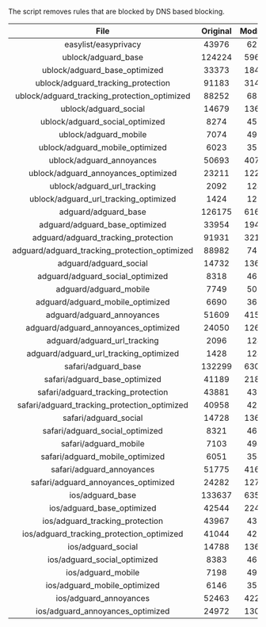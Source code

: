 The script removes rules that are blocked by DNS based blocking.


| File | Original | Modified |
|:----:|:-----:|:-----:|
| easylist/easyprivacy | 43976 | 6272 |
| ublock/adguard_base | 124224 | 59634 |
| ublock/adguard_base_optimized | 33373 | 18431 |
| ublock/adguard_tracking_protection | 91183 | 31436 |
| ublock/adguard_tracking_protection_optimized | 88252 | 6811 |
| ublock/adguard_social | 14679 | 13600 |
| ublock/adguard_social_optimized | 8274 | 4579 |
| ublock/adguard_mobile | 7074 | 4910 |
| ublock/adguard_mobile_optimized | 6023 | 3511 |
| ublock/adguard_annoyances | 50693 | 40709 |
| ublock/adguard_annoyances_optimized | 23211 | 12263 |
| ublock/adguard_url_tracking | 2092 | 1241 |
| ublock/adguard_url_tracking_optimized | 1424 | 1238 |
| adguard/adguard_base | 126175 | 61680 |
| adguard/adguard_base_optimized | 33954 | 19469 |
| adguard/adguard_tracking_protection | 91931 | 32132 |
| adguard/adguard_tracking_protection_optimized | 88982 | 7493 |
| adguard/adguard_social | 14732 | 13661 |
| adguard/adguard_social_optimized | 8318 | 4623 |
| adguard/adguard_mobile | 7749 | 5084 |
| adguard/adguard_mobile_optimized | 6690 | 3679 |
| adguard/adguard_annoyances | 51609 | 41547 |
| adguard/adguard_annoyances_optimized | 24050 | 12670 |
| adguard/adguard_url_tracking | 2096 | 1246 |
| adguard/adguard_url_tracking_optimized | 1428 | 1243 |
| safari/adguard_base | 132299 | 63070 |
| safari/adguard_base_optimized | 41189 | 21899 |
| safari/adguard_tracking_protection | 43881 | 4375 |
| safari/adguard_tracking_protection_optimized | 40958 | 4230 |
| safari/adguard_social | 14728 | 13651 |
| safari/adguard_social_optimized | 8321 | 4613 |
| safari/adguard_mobile | 7103 | 4946 |
| safari/adguard_mobile_optimized | 6051 | 3542 |
| safari/adguard_annoyances | 51775 | 41638 |
| safari/adguard_annoyances_optimized | 24282 | 12740 |
| ios/adguard_base | 133637 | 63590 |
| ios/adguard_base_optimized | 42544 | 22417 |
| ios/adguard_tracking_protection | 43967 | 4383 |
| ios/adguard_tracking_protection_optimized | 41044 | 4238 |
| ios/adguard_social | 14788 | 13683 |
| ios/adguard_social_optimized | 8383 | 4627 |
| ios/adguard_mobile | 7198 | 4988 |
| ios/adguard_mobile_optimized | 6146 | 3581 |
| ios/adguard_annoyances | 52463 | 42218 |
| ios/adguard_annoyances_optimized | 24972 | 13028 |